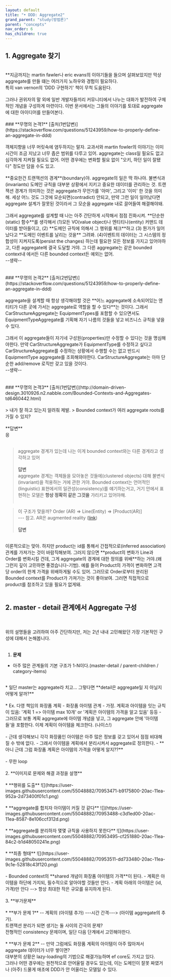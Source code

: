 ```yaml
---
layout: default
title: "• DDD: Aggregate2"
grand_parent: "study(방법론)"
parent: "concepts"
nav_order: 6
has_children: true
---
```


## 1. Aggregate 찾기
<br>
**지금까지는 martin fawler나 eric evans의 이야기들을 들으며 살펴보았지만 막상 aggregate를 만들 떄는 여러가지 노하우와 경험이 필요하다.
<br>특히 van vernon의 'DDD 구현하기' 책이 무척 도움된다.
<br><br>
그러나 권위자의 말 외에 일반 개발자들끼리 커뮤니티에서 나누는 대화가 발전하여 구체적인 개념을 구성하게 마련이다. 이번 문서에서는 그들의 이야기를 토대로 aggregate에 대한 아이디어를 만들어본다.
<br><br>
### **무명의 논객1**
[출처(1번답변)](https://stackoverflow.com/questions/51243959/how-to-properly-define-an-aggregate-in-ddd)
<br><br>
객체지향을 너무 머릿속에 염두하지는 말자. 교과서와 martin fowler의 이야기는 이미 시간이 조금 지났고 너무 좁은 범위를 다루고 있어. aggregate는 class일 필요도 없고 심각하게 지켜질 필요도 없어. 어떤 경우에는 변화할 필요 없이 "오키, 하던 일이 잘됐다" 정도만 담을 수도 있고.
<br><br>
**중요한건 트랜잭션의 경계**(boundary)야. aggregate의 일은 딱 하나야. 불변식과(invariants) 도메인 규칙을 대부분 상황에서 지키고 중요한 데이터를 관리하는 것. 트랜잭션 경계가 의미하는 것은 aggregate가 무언가를 '아마', 그리고 '이미' 한 것을 의미해. 세상 어느 것도 그것에 모순되면(contradict) 안되고, 만약 그런 일이 일어났다면 aggregate 설계가 잘못된 것이라서 그 모순을 aggregate 내로 끌어들여 해결해야돼.
<br><br>
그래서 aggregate를 설계할 때 나는 아주 간단하게 시작해서 점점 진화시켜. **단순한(static) 함수**를 생각해서 (1)모든 VO(value object)나 엔티티나(entity) 커맨드 데이터를 받아들이고, (2) **도메인 규칙에 의해서 그 행위를 체크**하고 (3) 뭔가가 일어났다고 **도메인 이벤트를 날리는 것을** 그려봐. (4)이벤트의 데이터는 그 시스템의 정합성이 지켜지도록(persist the changes) 하는데 필요한 모든 정보를 가지고 있어야하고, 다른 aggregate에 결국 도달할 거야. 그 다른 aggregate는 같은 bounded context내 에서든 다른 bounded context든 예외는 없어.
<br>
--생략--
<br><br><br>
### **무명의 논객2**
[출처(2번답변)](https://stackoverflow.com/questions/51243959/how-to-properly-define-an-aggregate-in-ddd)
<br><br>
aggregate을 설계할 때 항상 생각해야할 것은 **어느 aggregate에 소속되어있는 엔티티가 다른 곳에 가서는 aggregate로 역할을 할 수 있다**는 것이다. 그래서 CarStructureAggregate는 EquipmentTypes를 포함할 수 있으면서도  EquipmentTypeAggregate를 기획해 자기 나름의 것들을 넣고 비즈니스 규칙을 넣을 수 있다.
<br><br>
그래서 이 aggregate들이 자기네 구성원(properties)만 수정할 수 있다는 것을 명심해야한다. 만약 CarStructureAggregate가 EquipmentType를 수정하고 싶다고 CarStructureAggregate를 수정하는 상황에서 수행할 수는 없고 반드시 EquipmentType aggregate를 조회해와야한다. CarStructureAggregate는 아마 단순한 add/remove 로직만 갖고 있을 것이다.
<br>
--생략--
<br><br><br>
### **무명의 논객3**
[출처(1번답변)](http://domain-driven-design.3010926.n2.nabble.com/Bounded-Contexts-and-Aggregates-td6460442.html)
<br><br>
> 내가 잘 하고 있는지 알려줘 제발.
> Bounded context가 여러 aggregate roots를 가질 수 있지?
<br><br>
**답변**
<br>응
<br><br>

> aggregate 경계가 있는데 나는 이게 bounded context와는 다른 경계라고 생각하고 있어
<br><br>
**답변**
<br> aggregate 경계는 객체들을 모아놓은 것들에(clustered objects) 대해 불변식(invariant)을 적용하는 거에 관한 거야. Bounded context는 언어적인(linguistic) 표현에서의 일관성(consistency)를 얘기하는거고, 거기 안에서 표현하는 모델은 **항상 정확히 같은 그것을** 가리키고 있어야해.
<br><br>

> 이 구조가 맞을까? Order (AR) => Line(Entity) => [Product(AR)]
<br>--- 참고. AR은 augmented reality ([link](https://whatis.techtarget.com/definition/augmented-reality-AR))
<br><br>
**답변**
<br>
이론적으로는 맞아. 하지만 product는 id를 통해서 간접적으로(inferred association) 관계를 가져가는 것이 바람직해보여. 그러지 않으면 **product의 변화가 Line과 Order를 변화시킬 건데, 그게 aggregate의 경계에 대한 정의를 위배**하는 거야.(왜 그런지 깊이 고민하면 좋겠습니다-기범). 예를 들어 Product의 가격이 변화하면 고객 당 order의 한계 가격을 위배하게될 수도 있어. 그러므로 Order로부터 분리된 Bounded context를 Product가 가져가는 것이 좋아보여. 그러면 직접적으로 product를 참조하고 있을 필요가 없게돼.
<br><br>

## 2. master - detail 관계에서 Aggregate 구성
<br><br>
위의 설명들을 고려하여 아주 간단하지만, 저는 2년 내내 고민해왔던 가장 기본적인 구성에 대해서 논해봅니다.
<br><br>
1. **문제**
* 아주 많은 관계들의 기본 구조가 1-N이다.(master-detail / parent-children / category-items)
<br>
* 일단 master는 aggregate라 치고... 그렇다면 **detail은 aggregate일 지 아닐지 어떻게 알까?**
<br><br>
* Ex. 다영 책임의 화장품 계획 - 화장품 아이템 관계
- 가정. 계획과 아이템을 잇는 규칙이 있음: '계획 1 => 아이템 max 10개' or '계획은 아이템의 가격을 알고 있음' 등등
- 그러므로 보통 계획 aggregate에 아이템 개념을 넣고, 그 aggregate 안에 '아이템들'을 포함한다. 이제 계획이 아이템을 체크한다. (나이스!)
<br><br>
- 근데 생각해보니 각각 화장품인 아이템은 아주 많은 정보를 갖고 있어서 점점 비대해질 수 밖에 없다.
- 그래서 아이템을 계획에서 분리시켜서 aggregate로 정의한다.
- **아니 근데 그럼 화장품 계획은 아이템의 가격을 어떻게 알지??**
<br><br>
- 무한 loop
<br><br>
2. **이미지로 문제와 해결 과정을 설명**
<br><br>
* **행위를 도출**
![](https://user-images.githubusercontent.com/55048882/70953471-b9175800-20ac-11ea-952a-2d73400f01c1.png)
<br><br>
* **aggregate를 합치자 아이템이 커질 것 같다**
![](https://user-images.githubusercontent.com/55048882/70953488-c3d1ed00-20ac-11ea-8587-8e106ccf312d.png)
<br><br>
* **aggregate를 분리하자 몇몇 규칙을 사용하지 못한다**
![](https://user-images.githubusercontent.com/55048882/70953495-cf251880-20ac-11ea-84c2-b1d48050241e.png)
<br><br>
* **최종 형태**
![](https://user-images.githubusercontent.com/55048882/70953511-dd733480-20ac-11ea-9c1e-52818c43f120.png)
<br><br>
- Bounded context의 **shared 개념이 화장품 아이템의 가격**이 된다.
- 계획은 아이템을 하단에 가지되, 필수적으로 알아야할 것들만 안다.
- 계획 아래의 아이템은 (id, 가격)만 안다 --> 항상 최대한 작은 규모를 유지하게 된다.
<br><br>
3. **부가문제**
<br><br>
* **부가 문제 1**
-- 계획의 (아이템 추가) ---시간 간격---> (아이템 aggregate의 추가).
<br>트랜잭션 분리가 되면 생기는 둘 사이의 간극의 문제?
<br>전형적인 consistency 문제이며, 일단 다음 단계에서 고민해야한다.
<br><br>
* **부가 문제 2**
-- 만약 그럼에도 화장품 계획의 아이템이 아주 많아져서 aggregate 데이터가 너무 쌓이면?
<br>대부분의 상황은 lazy-loading의 기법으로 해결가능하며 ef core도 가지고 있다.
<br>그러나 어떤 경우에는 원천적으로 안어울릴 경우도 있는데, 이는 도메인이 잘못 짜였거나 (아주) 드물게 애초에 DDD가 안 어울리는 모델일 수 있다.